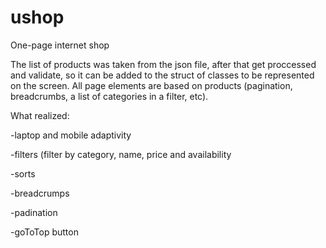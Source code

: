 # ushop
One-page internet shop

The list of products was taken from the json file, after that get proccessed and validate, so it can be added to the struct of classes to be represented on the screen.
All page elements are based on products (pagination, breadcrumbs, a list of categories in a filter, etc).

What realized:

-laptop and mobile adaptivity

-filters (filter by category, name, price and availability

-sorts

-breadcrumps

-padination

-goToTop button
